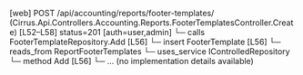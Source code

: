 [web] POST /api/accounting/reports/footer-templates/  (Cirrus.Api.Controllers.Accounting.Reports.FooterTemplatesController.Create)  [L52–L58] status=201 [auth=user,admin]
  └─ calls FooterTemplateRepository.Add [L56]
  └─ insert FooterTemplate [L56]
    └─ reads_from ReportFooterTemplates
  └─ uses_service IControlledRepository<FooterTemplate>
    └─ method Add [L56]
      └─ ... (no implementation details available)

